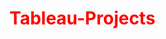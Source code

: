 <h1><span style="color:red">Tableau-Projects</span></h1>




































































